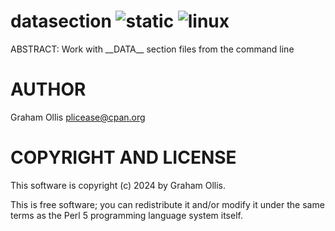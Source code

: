 # datasection ![static](https://github.com/uperl/App-datasection/workflows/static/badge.svg) ![linux](https://github.com/uperl/App-datasection/workflows/linux/badge.svg)

ABSTRACT: Work with \_\_DATA\_\_ section files from the command line

# AUTHOR

Graham Ollis <plicease@cpan.org>

# COPYRIGHT AND LICENSE

This software is copyright (c) 2024 by Graham Ollis.

This is free software; you can redistribute it and/or modify it under
the same terms as the Perl 5 programming language system itself.
